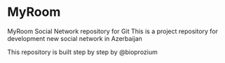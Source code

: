 # MyRoom
MyRoom Social Network repository for Git
This is a project repository for development new social network in Azerbaijan

This repository is built step by step by @bioprozium
